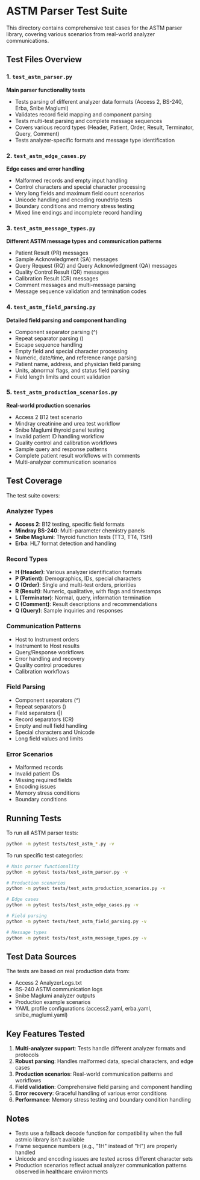 # ASTM Parser Test Suite

This directory contains comprehensive test cases for the ASTM parser library, covering various scenarios from real-world analyzer communications.

## Test Files Overview

### 1. `test_astm_parser.py`
**Main parser functionality tests**
- Tests parsing of different analyzer data formats (Access 2, BS-240, Erba, Snibe Maglumi)
- Validates record field mapping and component parsing
- Tests multi-test parsing and complete message sequences
- Covers various record types (Header, Patient, Order, Result, Terminator, Query, Comment)
- Tests analyzer-specific formats and message type identification

### 2. `test_astm_edge_cases.py`
**Edge cases and error handling**
- Malformed records and empty input handling
- Control characters and special character processing
- Very long fields and maximum field count scenarios
- Unicode handling and encoding roundtrip tests
- Boundary conditions and memory stress testing
- Mixed line endings and incomplete record handling

### 3. `test_astm_message_types.py`
**Different ASTM message types and communication patterns**
- Patient Result (PR) messages
- Sample Acknowledgment (SA) messages
- Query Request (RQ) and Query Acknowledgment (QA) messages
- Quality Control Result (QR) messages
- Calibration Result (CR) messages
- Comment messages and multi-message parsing
- Message sequence validation and termination codes

### 4. `test_astm_field_parsing.py`
**Detailed field parsing and component handling**
- Component separator parsing (^)
- Repeat separator parsing (\)
- Escape sequence handling
- Empty field and special character processing
- Numeric, date/time, and reference range parsing
- Patient name, address, and physician field parsing
- Units, abnormal flags, and status field parsing
- Field length limits and count validation

### 5. `test_astm_production_scenarios.py`
**Real-world production scenarios**
- Access 2 B12 test scenario
- Mindray creatinine and urea test workflow
- Snibe Maglumi thyroid panel testing
- Invalid patient ID handling workflow
- Quality control and calibration workflows
- Sample query and response patterns
- Complete patient result workflows with comments
- Multi-analyzer communication scenarios

## Test Coverage

The test suite covers:

### Analyzer Types
- **Access 2**: B12 testing, specific field formats
- **Mindray BS-240**: Multi-parameter chemistry panels
- **Snibe Maglumi**: Thyroid function tests (TT3, TT4, TSH)
- **Erba**: HL7 format detection and handling

### Record Types
- **H (Header)**: Various analyzer identification formats
- **P (Patient)**: Demographics, IDs, special characters
- **O (Order)**: Single and multi-test orders, priorities
- **R (Result)**: Numeric, qualitative, with flags and timestamps
- **L (Terminator)**: Normal, query, information termination
- **C (Comment)**: Result descriptions and recommendations
- **Q (Query)**: Sample inquiries and responses

### Communication Patterns
- Host to Instrument orders
- Instrument to Host results
- Query/Response workflows
- Error handling and recovery
- Quality control procedures
- Calibration workflows

### Field Parsing
- Component separators (^)
- Repeat separators (\)
- Field separators (|)
- Record separators (CR)
- Empty and null field handling
- Special characters and Unicode
- Long field values and limits

### Error Scenarios
- Malformed records
- Invalid patient IDs
- Missing required fields
- Encoding issues
- Memory stress conditions
- Boundary conditions

## Running Tests

To run all ASTM parser tests:
```bash
python -m pytest tests/test_astm_*.py -v
```

To run specific test categories:
```bash
# Main parser functionality
python -m pytest tests/test_astm_parser.py -v

# Production scenarios
python -m pytest tests/test_astm_production_scenarios.py -v

# Edge cases
python -m pytest tests/test_astm_edge_cases.py -v

# Field parsing
python -m pytest tests/test_astm_field_parsing.py -v

# Message types
python -m pytest tests/test_astm_message_types.py -v
```

## Test Data Sources

The tests are based on real production data from:
- Access 2 AnalyzerLogs.txt
- BS-240 ASTM communication logs
- Snibe Maglumi analyzer outputs
- Production example scenarios
- YAML profile configurations (access2.yaml, erba.yaml, snibe_maglumi.yaml)

## Key Features Tested

1. **Multi-analyzer support**: Tests handle different analyzer formats and protocols
2. **Robust parsing**: Handles malformed data, special characters, and edge cases
3. **Production scenarios**: Real-world communication patterns and workflows
4. **Field validation**: Comprehensive field parsing and component handling
5. **Error recovery**: Graceful handling of various error conditions
6. **Performance**: Memory stress testing and boundary condition handling

## Notes

- Tests use a fallback decode function for compatibility when the full astmio library isn't available
- Frame sequence numbers (e.g., "1H" instead of "H") are properly handled
- Unicode and encoding issues are tested across different character sets
- Production scenarios reflect actual analyzer communication patterns observed in healthcare environments
